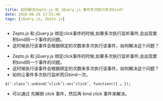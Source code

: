 ```yaml
---
title: 如何解决Zepto.js 和 jQuery.js 事件多次执行多次bind?
date: 2016-06-26 17:51:48
tags: [jQuery.js, Zepto.js]
---
```


* Zepto.js 和 jQuery.js 绑定click事件的时候,如果多次执行监听事件,会出现累积bind同一个事件的问题。
* 这时候执行该事件会根据绑定的次数来多次执行该事件，如何解决这个问题？

<!--more-->


* Zepto.js 和 jQuery.js 绑定click事件的时候,如果多次执行监听事件,会出现累积bind同一个事件的问题。
* 这时候执行该事件会根据绑定的次数来多次执行该事件，如何解决这个问题？
* 如何让事件多次执行监听而只bind一次。

```
$(‘.class’).unbind(‘click’).on(‘click’, function(){ … });
```

* 可以通过 先解绑 click 事件，然后再 bind click 事件来解决。

